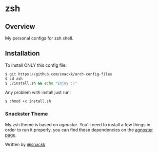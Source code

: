 # zsh

## Overview

My personal configs for zsh shell.

## Installation

To install ONLY this config file:
```sh
$ git https://github.com/snackk/arch-config-files
$ cd zsh
$ ./install.sh && echo "Enjoy :)"
```

Any problem with install just run:
```sh
$ chmod +x install.sh
```

### Snackster Theme

My zsh theme is based on *agnoster*. You'll need to install a few things in order to run it properly, you can find these dependencies on the [agnoster page](https://github.com/agnoster/agnoster-zsh-theme).
  
  Written by [@snackk](https://github.com/snackk)
